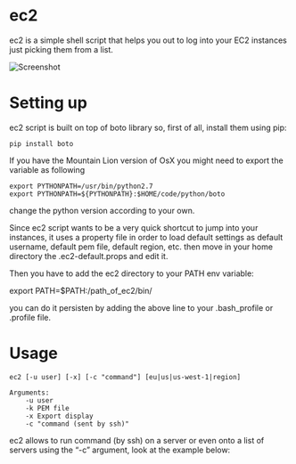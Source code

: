 ec2
===

ec2 is a simple shell script that helps you out to log into your EC2 instances just picking them from a list.

![Screenshot](https://raw.github.com/sirio7g/ec2/master/docs/login.png "Screenshot")

# Setting up

ec2 script is built on top of boto library so, first of all, install them using pip:

```
pip install boto
```

If you have the Mountain Lion version of OsX you might need to export the variable as following

```
export PYTHONPATH=/usr/bin/python2.7
export PYTHONPATH=${PYTHONPATH}:$HOME/code/python/boto
```

change the python version according to your own.

Since ec2 script wants to be a very quick shortcut to jump into your instances, it uses a property file in order to load default settings as default username, default pem file, default region, etc. then move in your home directory the .ec2-default.props and edit it.

Then you have to add the ec2 directory to your PATH env variable:

export PATH=$PATH:/path_of_ec2/bin/

you can do it persisten by adding the above line to your .bash_profile or .profile file.

# Usage

```
ec2 [-u user] [-x] [-c "command"] [eu|us|us-west-1|region]

Arguments:
	-u user
	-k PEM file
	-x Export display
	-c "command (sent by ssh)"
```

ec2 allows to run command (by ssh) on a server or even onto a list of servers using the “-c” argument, look at the example below:
